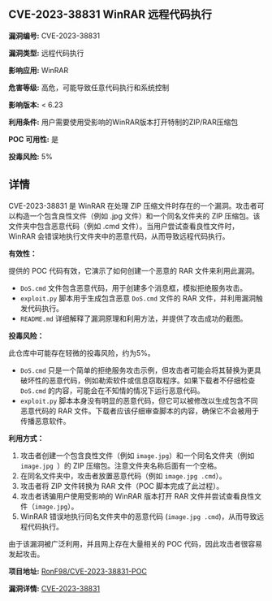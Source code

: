 ## CVE-2023-38831 WinRAR 远程代码执行

**漏洞编号:** CVE-2023-38831

**漏洞类型:** 远程代码执行

**影响应用:** WinRAR

**危害等级:** 高危，可能导致任意代码执行和系统控制

**影响版本:** < 6.23

**利用条件:** 用户需要使用受影响的WinRAR版本打开特制的ZIP/RAR压缩包

**POC 可用性:** 是

**投毒风险:** 5%

## 详情

CVE-2023-38831 是 WinRAR 在处理 ZIP 压缩文件时存在的一个漏洞。攻击者可以构造一个包含良性文件（例如 .jpg 文件）和一个同名文件夹的 ZIP 压缩包。该文件夹中包含恶意代码（例如 .cmd 文件）。当用户尝试查看良性文件时，WinRAR 会错误地执行文件夹中的恶意代码，从而导致远程代码执行。

**有效性：**

提供的 POC 代码有效，它演示了如何创建一个恶意的 RAR 文件来利用此漏洞。

*   `DoS.cmd` 文件包含恶意代码，用于创建多个消息框，模拟拒绝服务攻击。
*   `exploit.py` 脚本用于生成包含恶意 `DoS.cmd` 文件的 RAR 文件，并利用漏洞触发代码执行。
*   `README.md` 详细解释了漏洞原理和利用方法，并提供了攻击成功的截图。

**投毒风险：**

此仓库中可能存在轻微的投毒风险，约为5%。

*   `DoS.cmd` 只是一个简单的拒绝服务攻击示例，但攻击者可能会将其替换为更具破坏性的恶意代码，例如勒索软件或信息窃取程序。如果下载者不仔细检查 `DoS.cmd` 的内容，可能会在不知情的情况下运行恶意代码。
*   `exploit.py` 脚本本身没有明显的恶意代码，但它可以被修改以生成包含不同恶意代码的 RAR 文件。下载者应该仔细审查脚本的内容，确保它不会被用于传播恶意软件。

**利用方式：**

1.  攻击者创建一个包含良性文件（例如 `image.jpg`）和一个同名文件夹（例如 `image.jpg `）的 ZIP 压缩包。注意文件夹名称后面有一个空格。
2.  在同名文件夹中，攻击者放置恶意代码（例如 `image.jpg .cmd`）。
3.  攻击者将 ZIP 文件转换为 RAR 文件（POC 脚本完成了此过程）。
4.  攻击者诱骗用户使用受影响的 WinRAR 版本打开 RAR 文件并尝试查看良性文件（`image.jpg`）。
5.  WinRAR 错误地执行同名文件夹中的恶意代码 (`image.jpg .cmd`)，从而导致远程代码执行。

由于该漏洞被广泛利用，并且网上存在大量相关的 POC 代码，因此攻击者很容易发起攻击。


**项目地址:** [RonF98/CVE-2023-38831-POC](https://github.com/RonF98/CVE-2023-38831-POC)

**漏洞详情:** [CVE-2023-38831](https://nvd.nist.gov/vuln/detail/CVE-2023-38831)